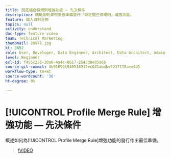 ```yaml
---
title: 設定檔合併規則增強功能 — 先決條件
description: 概略說明如何妥善準備發行「設定檔合併規則」增強功能。
feature: 個人資料合併
topics: null
activity: understand
doc-type: feature video
team: Technical Marketing
thumbnail: 28971.jpg
kt: 3692
role: User, Developer, Data Engineer, Architect, Data Architect, Admin, Leader
level: Beginner
exl-id: f455c256-30a0-4a4c-8617-2542dbe05a6b
source-git-commit: 4b91696f840518312ec041abdbe5217178aee405
workflow-type: tm+mt
source-wordcount: '36'
ht-degree: 0%

---
```


# [!UICONTROL Profile Merge Rule] 增強功能 — 先決條件

概述如何為[!UICONTROL Profile Merge Rule]增強功能的發行作出最佳準備。

>[!VIDEO](https://video.tv.adobe.com/v/28971/?quality=12)
